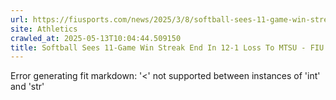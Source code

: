 ```yaml
---
url: https://fiusports.com/news/2025/3/8/softball-sees-11-game-win-streak-end-in-12-1-loss-to-mtsu.aspx
site: Athletics
crawled_at: 2025-05-13T10:04:44.509150
title: Softball Sees 11-Game Win Streak End In 12-1 Loss To MTSU - FIU Athletics
---
```


Error generating fit markdown: '<' not supported between instances of 'int' and 'str'